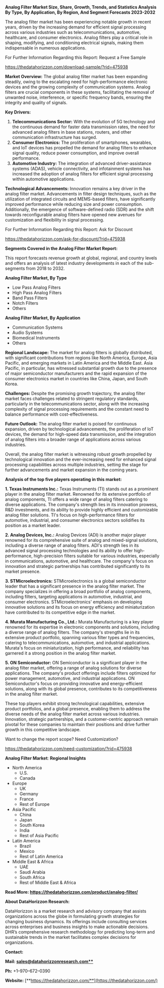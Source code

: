 ﻿

**Analog Filter Market Size, Share, Growth, Trends, and Statistics Analysis By Type, By Application, By Region, And Segment Forecasts 2023-2032**

The analog filter market has been experiencing notable growth in recent years, driven by the increasing demand for efficient signal processing across various industries such as telecommunications, automotive, healthcare, and consumer electronics. Analog filters play a critical role in shaping, modifying, and conditioning electrical signals, making them indispensable in numerous applications.

For Further Information Regarding this Report: Request a Free Sample

<https://thedatahorizzon.com/download-sample/?rid=475938>

**Market Overview:** The global analog filter market has been expanding steadily, owing to the escalating need for high-performance electronic devices and the growing complexity of communication systems. Analog filters are crucial components in these systems, facilitating the removal of unwanted noise, interference, or specific frequency bands, ensuring the integrity and quality of signals.

**Key Drivers:**

1. **Telecommunications Sector:** With the evolution of 5G technology and the continuous demand for faster data transmission rates, the need for advanced analog filters in base stations, routers, and other communication infrastructure has surged.
1. **Consumer Electronics:** The proliferation of smartphones, wearables, and IoT devices has propelled the demand for analog filters to enhance signal quality, reduce power consumption, and improve overall performance.
1. **Automotive Industry:** The integration of advanced driver-assistance systems (ADAS), vehicle connectivity, and infotainment systems has increased the adoption of analog filters for efficient signal processing within automotive applications.

**Technological Advancements:** Innovation remains a key driver in the analog filter market. Advancements in filter design techniques, such as the utilization of integrated circuits and MEMS-based filters, have significantly improved performance while reducing size and power consumption. Additionally, the emergence of software-defined radio (SDR) and the shift towards reconfigurable analog filters have opened new avenues for customization and flexibility in signal processing.

For Further Information Regarding this Report: Ask for Discount

<https://thedatahorizzon.com/ask-for-discount/?rid=475938>

**Segments Covered in the Analog Filter Market Report:**

This report forecasts revenue growth at global, regional, and country levels and offers an analysis of latest industry developments in each of the sub-segments from 2018 to 2032.

**Analog Filter Market, By Type**

- Low Pass Analog Filters
- High Pass Analog Filters
- Band Pass Filters
- Notch Filters
- Others

**Analog Filter Market, By Application**

- Communication Systems
- Audio Systems
- Biomedical Instruments
- Others

**Regional Landscape:** The market for analog filters is globally distributed, with significant contributions from regions like North America, Europe, Asia Pacific, and emerging markets in Latin America and the Middle East. Asia Pacific, in particular, has witnessed substantial growth due to the presence of major semiconductor manufacturers and the rapid expansion of the consumer electronics market in countries like China, Japan, and South Korea.

**Challenges:** Despite the promising growth trajectory, the analog filter market faces challenges related to stringent regulatory standards, particularly in the telecommunications sector, along with the increasing complexity of signal processing requirements and the constant need to balance performance with cost-effectiveness.

**Future Outlook:** The analog filter market is poised for continuous expansion, driven by technological advancements, the proliferation of IoT devices, the demand for high-speed data transmission, and the integration of analog filters into a broader range of applications across various industries.

Overall, the analog filter market is witnessing robust growth propelled by technological innovation and the ever-increasing need for enhanced signal processing capabilities across multiple industries, setting the stage for further advancements and market expansion in the coming years.

**Analysis of the top five players operating in this market:**

**1. Texas Instruments Inc.:** Texas Instruments (TI) stands out as a prominent player in the analog filter market. Renowned for its extensive portfolio of analog components, TI offers a wide range of analog filters catering to diverse applications. The company's strength lies in its innovation prowess, R&D investments, and its ability to provide highly efficient and customizable analog filter solutions. TI's focus on high-performance filters for automotive, industrial, and consumer electronics sectors solidifies its position as a market leader.

**2. Analog Devices, Inc.:** Analog Devices (ADI) is another major player renowned for its comprehensive suite of analog and mixed-signal solutions, including a diverse range of analog filters. ADI's strength lies in its advanced signal processing technologies and its ability to offer high-performance, high-precision filters suitable for various industries, especially in communications, automotive, and healthcare. The company's focus on innovation and strategic partnerships has contributed significantly to its market presence.

**3. STMicroelectronics:** STMicroelectronics is a global semiconductor leader that has a significant presence in the analog filter market. The company specializes in offering a broad portfolio of analog components, including filters, targeting applications in automotive, industrial, and consumer electronics. STMicroelectronics' emphasis on developing innovative solutions and its focus on energy efficiency and miniaturization have contributed to its competitive edge in the market.

**4. Murata Manufacturing Co., Ltd.:** Murata Manufacturing is a key player renowned for its expertise in electronic components and solutions, including a diverse range of analog filters. The company's strengths lie in its extensive product portfolio, spanning various filter types and frequencies, catering to telecommunications, automotive, and industrial applications. Murata's focus on miniaturization, high performance, and reliability has garnered it a strong position in the analog filter market.

**5. ON Semiconductor:** ON Semiconductor is a significant player in the analog filter market, offering a range of analog solutions for diverse applications. The company's product offerings include filters optimized for power management, automotive, and industrial applications. ON Semiconductor's focus on providing innovative and energy-efficient solutions, along with its global presence, contributes to its competitiveness in the analog filter market.

These top players exhibit strong technological capabilities, extensive product portfolios, and a global presence, enabling them to address the diverse needs of the analog filter market across various industries. Innovation, strategic partnerships, and a customer-centric approach remain pivotal for these companies to maintain their positions and drive further growth in this competitive landscape.

Want to change the report scope? Need Customization?

<https://thedatahorizzon.com/need-customization/?rid=475938>

**Analog Filter Market**: **Regional Insights**

- North America
  - U.S.
  - Canada
- Europe
  - UK
  - Germany
  - France
  - Rest of Europe
- Asia Pacific
  - China
  - Japan
  - South Korea
  - India
  - Rest of Asia Pacific
- Latin America
  - Brazil
  - Mexico
  - Rest of Latin America
- Middle East & Africa
  - UAE
  - Saudi Arabia
  - South Africa
  - Rest of Middle East & Africa

**Read More: https://thedatahorizzon.com/product/analog-filter/**

**About DataHorizzon Research:**

DataHorizzon is a market research and advisory company that assists organizations across the globe in formulating growth strategies for changing business dynamics. Its offerings include consulting services across enterprises and business insights to make actionable decisions. DHR’s comprehensive research methodology for predicting long-term and sustainable trends in the market facilitates complex decisions for organizations.

**Contact:**

**Mail: [sales@datahorizzonresearch.com**](mailto:sales@datahorizzonresearch.com)**

**Ph:** +1–970–672–0390

**Website:** [**https://thedatahorizzon.com/**](https://thedatahorizzon.com/)


